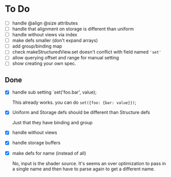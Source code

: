 # To Do

- [ ] handle @align @size attributes
- [ ] handle that alignment on storage is different than uniform
- [ ] handle without views via index
- [ ] make defs smaller (don't expand arrays)
- [ ] add group/binding map
- [ ] check makeStructuredView.set doesn't conflict with field named `'set'`
- [ ] allow querying offset and range for manual setting
- [ ] show creating your own spec.

## Done

- [X] handle sub setting `set('foo.bar', value);

  This already works. you can do `set({foo: {bar: value}})`;

- [X] Uniform and Storage defs should be different than Structure defs

  Just that they have binding and group

- [X] handle without views
- [X] handle storage buffers
- [X] make defs for name (instead of all)

  No, input is the shader source. It's seems an over optimization
  to pass in a single name and then have to parse again to get a different
  name.
